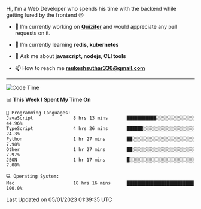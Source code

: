 Hi, I'm a Web Developer who spends his time with the backend while getting lured by the frontend 😜

- 🔭 I’m currently working on **[Quizifer](https://github.com/SutharMukesh/Quizifer/)** and would appreciate any pull requests on it.

- 🌱 I’m currently learning **redis, kubernetes**

- 💬 Ask me about **javascript, nodejs, CLI tools**

- 📫 How to reach me **mukeshsuthar336@gmail.com**

---
<!--START_SECTION:waka-->
![Code Time](http://img.shields.io/badge/Code%20Time-2%2C059%20hrs%206%20mins-blue)

📊 **This Week I Spent My Time On** 

```text
💬 Programming Languages: 
JavaScript               8 hrs 13 mins       ███████████░░░░░░░░░░░░░░   44.96% 
TypeScript               4 hrs 26 mins       ██████░░░░░░░░░░░░░░░░░░░   24.3% 
Python                   1 hr 27 mins        ██░░░░░░░░░░░░░░░░░░░░░░░   7.98% 
Other                    1 hr 27 mins        ██░░░░░░░░░░░░░░░░░░░░░░░   7.97% 
JSON                     1 hr 17 mins        █░░░░░░░░░░░░░░░░░░░░░░░░   7.08%

💻 Operating System: 
Mac                      18 hrs 16 mins      █████████████████████████   100.0%

```


 Last Updated on 05/01/2023 01:39:35 UTC
<!--END_SECTION:waka-->
